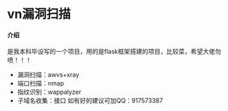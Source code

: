 # vn漏洞扫描

#### 介绍
是我本科毕设写的一个项目，用的是flask框架搭建的项目，比较菜，希望大佬勿喷！！！

- 漏洞扫描：awvs+xray
- 端口扫描：nmap
- 指纹识别：wappalyzer
- 子域名收集：接口
如有好的建议可加QQ：917573387
